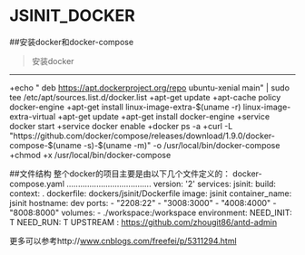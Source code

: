 # JSINIT_DOCKER


##安装docker和docker-compose

>安装docker
***
+echo " deb https://apt.dockerproject.org/repo ubuntu-xenial main" | sudo tee /etc/apt/sources.list.d/docker.list
+apt-get update
+apt-cache policy docker-engine
+apt-get install linux-image-extra-$(uname -r) linux-image-extra-virtual
+apt-get update
+apt-get install docker-engine
+service docker start
+service docker enable
+docker ps -a
+curl -L "https://github.com/docker/compose/releases/download/1.9.0/docker-compose-$(uname -s)-$(uname -m)" -o /usr/local/bin/docker-compose
+chmod +x /usr/local/bin/docker-compose

##文件结构
整个docker的项目主要是由以下几个文件定义的：
docker-compose.yaml
.....................................
version: '2'
services:
  jsinit:
    build:
      context: .
      dockerfile: dockers/jsinit/Dockerfile
    image: jsinit
    container_name: jsinit
    hostname: dev
    ports:
    - "2208:22"
    - "3008:3000"
    - "4008:4000"
    - "8008:8000"
    volumes:
    - ./workspace:/workspace
    environment:
      NEED_INIT: T
      NEED_RUN: T
      UPSTREAM : https://github.com/zhougit86/antd-admin

更多可以参考http://www.cnblogs.com/freefei/p/5311294.html
